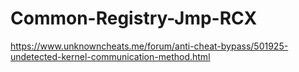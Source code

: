 # Common-Registry-Jmp-RCX
https://www.unknowncheats.me/forum/anti-cheat-bypass/501925-undetected-kernel-communication-method.html
